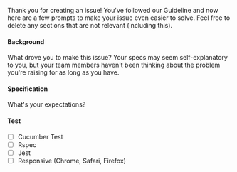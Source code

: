 Thank you for creating an issue! You've followed our Guideline and now here are a few prompts to make your issue even easier to solve.
Feel free to delete any sections that are not relevant (including this).

#### Background

What drove you to make this issue? Your specs may seem self-explanatory to you, but your team members haven't been thinking about the problem you're raising for as long as you have.


#### Specification

What's your expectations?

#### Test
- [ ] Cucumber Test
- [ ] Rspec
- [ ] Jest
- [ ] Responsive (Chrome, Safari, Firefox)
